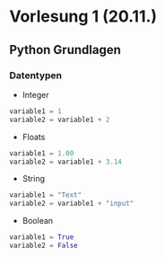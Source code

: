 # Vorlesung 1 (20.11.)

## Python Grundlagen

### Datentypen

- Integer
```python
variable1 = 1
variable2 = variable1 + 2
```

- Floats
```python
variable1 = 1.00
variable2 = variable1 + 3.14
```

- String
```python
variable1 = "Text"
variable2 = variable1 + "input"
```

- Boolean
```python
variable1 = True
variable2 = False
```

